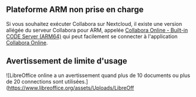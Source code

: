 ## Plateforme ARM non prise en charge

Si vous souhaitez exécuter Collabora sur Nextcloud, il existe une version allégée du serveur Collabora pour ARM, appelée [Collabora Online - Built-in CODE Server (ARM64)](https://apps.nextcloud.com/apps/richdocumentscode_arm64) qui peut facilement se connecter à l'application [Collabora Online](https://apps.nextcloud.com/apps/richdocuments).

## Avertissement de limite d'usage

![LibreOffice online a un avertissement quand plus de 10 documents ou plus de 20 connections sont utilisées.](https://www.libreoffice.org/assets/Uploads/LibreOff
